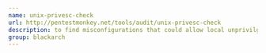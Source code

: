 ```yaml
---
name: unix-privesc-check
url: http://pentestmonkey.net/tools/audit/unix-privesc-check
description: to find misconfigurations that could allow local unprivilged users to escalate privileges to other users or to access local apps (e.g. databases). URL : http://pentestmonkey.net/tools/audit/unix-privesc-check Groups : blackarch blackarch-automation blackarch-scanner
group: blackarch
---
```

